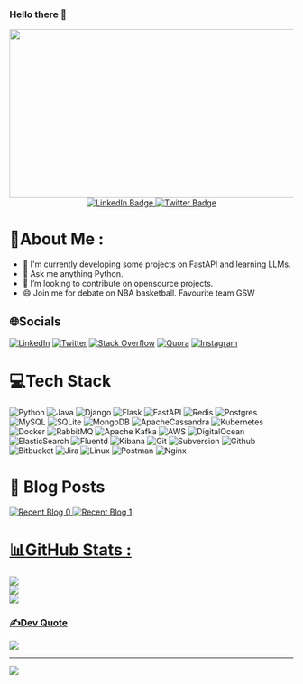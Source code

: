 ### Hello there 👋

</div>
<div id="header" align="center">
  <div id="header" align="center">

  <img src="https://komarev.com/ghpvc/?username=rhoitjadhav&style=flat-square&color=blue" alt=""/>
  </div>
  <img src="https://media.giphy.com/media/dWesBcTLavkZuG35MI/giphy.gif" width="600" height="300"/>
  <div id="badges">
  <a href="https://www.linkedin.com/in/rhoitjadhav/" target="_blank">
    <img src="https://img.shields.io/badge/LinkedIn-%230077B5.svg?logo=linkedin&logoColor=white" alt="LinkedIn Badge"/>
  </a>
  <a href="https://twitter.com/rhoitjadhav" target="_blank">
    <img src="https://img.shields.io/badge/Twitter-%231DA1F2.svg?logo=Twitter&logoColor=white" alt="Twitter Badge"/>
  </a>
</div>

</div>

# 💫About Me :

- 🌱 I'm currently developing some projects on FastAPI and learning LLMs.
- 💬 Ask me anything Python.
- 👯 I’m looking to contribute on opensource projects.
- 😄 Join me for debate on NBA basketball. Favourite team GSW

## 🌐Socials

[![LinkedIn](https://img.shields.io/badge/LinkedIn-%230077B5.svg?logo=linkedin&logoColor=white)](https://linkedin.com/in/rhoitjadhav)
[![Twitter](https://img.shields.io/badge/Twitter-%231DA1F2.svg?logo=Twitter&logoColor=white)](https://twitter.com/rhoitjadhav)
[![Stack Overflow](https://img.shields.io/badge/-Stackoverflow-FE7A16?logo=stack-overflow&logoColor=white)](https://stackoverflow.com/users/rhoitjadhav)
[![Quora](https://img.shields.io/badge/Quora-%23B92B27.svg?logo=Quora&logoColor=white)](https://quora.com/profile/rhoitjadhav)
[![Instagram](https://img.shields.io/badge/Instagram-%23E4405F.svg?logo=Instagram&logoColor=white)](https://instagram.com/rhoitjadhav_)

# 💻Tech Stack

![Python](https://img.shields.io/badge/python-3670A0?style=for-the-badge&logo=python&logoColor=ffdd54)
![Java](https://img.shields.io/badge/java-%23ED8B00.svg?style=for-the-badge&logo=java&logoColor=white)
![Django](https://img.shields.io/badge/django-%23092E20.svg?style=for-the-badge&logo=django&logoColor=white)
![Flask](https://img.shields.io/badge/flask-%23000.svg?style=for-the-badge&logo=flask&logoColor=white)
![FastAPI](https://img.shields.io/badge/FastAPI-005571?style=for-the-badge&logo=fastapi)
![Redis](https://img.shields.io/badge/redis-%23DD0031.svg?style=for-the-badge&logo=redis&logoColor=white)
![Postgres](https://img.shields.io/badge/postgres-%23316192.svg?style=for-the-badge&logo=postgresql&logoColor=white)
![MySQL](https://img.shields.io/badge/mysql-%2300f.svg?style=for-the-badge&logo=mysql&logoColor=white)
![SQLite](https://img.shields.io/badge/sqlite-%2307405e.svg?style=for-the-badge&logo=sqlite&logoColor=white)
![MongoDB](https://img.shields.io/badge/MongoDB-%234ea94b.svg?style=for-the-badge&logo=mongodb&logoColor=white)
![ApacheCassandra](https://img.shields.io/badge/cassandra-%231287B1.svg?style=for-the-badge&logo=apache-cassandra&logoColor=white)
![Kubernetes](https://img.shields.io/badge/kubernetes-%23326ce5.svg?style=for-the-badge&logo=kubernetes&logoColor=white)
![Docker](https://img.shields.io/badge/docker-%230db7ed.svg?style=for-the-badge&logo=docker&logoColor=white)
![RabbitMQ](https://img.shields.io/badge/Rabbitmq-FF6600?style=for-the-badge&logo=rabbitmq&logoColor=white)
![Apache Kafka](https://img.shields.io/badge/Apache%20Kafka-000?style=for-the-badge&logo=apachekafka)
![AWS](https://img.shields.io/badge/AWS-%23FF9900.svg?style=for-the-badge&logo=amazon-aws&logoColor=white)
![DigitalOcean](https://img.shields.io/badge/DigitalOcean-%230167ff.svg?style=for-the-badge&logo=digitalOcean&logoColor=white)
![ElasticSearch](https://img.shields.io/badge/-ElasticSearch-005571?style=for-the-badge&logo=elasticsearch)
![Fluentd](https://img.shields.io/badge/Fluentd-599CD0?style=for-the-badge&logo=fluentd&logoColor=white&labelColor=599CD0)
![Kibana](https://img.shields.io/badge/Kibana-005571?style=for-the-badge&logo=Kibana&logoColor=white)
![Git](https://img.shields.io/badge/git-%23F05033.svg?style=for-the-badge&logo=git&logoColor=white)
![Subversion](https://img.shields.io/badge/subversion-%23809CC9.svg?style=for-the-badge&logo=subversion&logoColor=white)
![Github](https://img.shields.io/badge/GitHub-100000?style=for-the-badge&logo=github&logoColor=white)
![Bitbucket](https://img.shields.io/badge/bitbucket-%230047B3.svg?style=for-the-badge&logo=bitbucket&logoColor=white)
![Jira](https://img.shields.io/badge/jira-%230A0FFF.svg?style=for-the-badge&logo=jira&logoColor=white)
![Linux](https://img.shields.io/badge/Linux-FCC624?style=for-the-badge&logo=linux&logoColor=black)
![Postman](https://img.shields.io/badge/Postman-FF6C37?style=for-the-badge&logo=postman&logoColor=white)
![Nginx](https://img.shields.io/badge/nginx-%23009639.svg?style=for-the-badge&logo=nginx&logoColor=white)

# 📕 Blog Posts
<a target="_blank" href="https://github-readme-medium-recent-article.vercel.app/medium/@rhoitjadhav/0"><img src="https://github-readme-medium-recent-article.vercel.app/medium/@rhoitjadhav/0" alt="Recent Blog 0"> 
<a target="_blank" href="https://github-readme-medium-recent-article.vercel.app/medium/@rhoitjadhav/1"><img src="https://github-readme-medium-recent-article.vercel.app/medium/@rhoitjadhav/1" alt="Recent Blog 1"> 

  
# 📊GitHub Stats :

![](https://github-readme-stats.vercel.app/api?username=rhoitjadhav&theme=darcula&hide_border=false&include_all_commits=true&count_private=false)<br/>
![](https://github-readme-streak-stats.herokuapp.com/?user=rhoitjadhav&theme=darcula&hide_border=false)<br/>
![](https://github-readme-stats.vercel.app/api/top-langs/?username=rhoitjadhav&theme=darcula&hide_border=false&include_all_commits=true&count_private=false&layout=compact)

### ✍️Dev Quote

![](https://quotes-github-readme.vercel.app/api?type=horizontal&theme=dark)

---
[![](https://visitcount.itsvg.in/api?id=rhoitjadhav&icon=0&color=0)](https://visitcount.itsvg.in)
